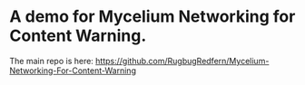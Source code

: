 # A demo for Mycelium Networking for Content Warning.

The main repo is here: https://github.com/RugbugRedfern/Mycelium-Networking-For-Content-Warning